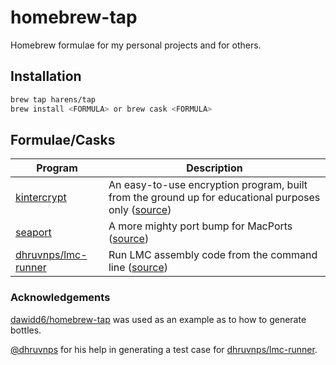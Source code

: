 # homebrew-tap

Homebrew formulae for my personal projects and for others.

## Installation

```bash
brew tap harens/tap
brew install <FORMULA> or brew cask <FORMULA>
```

## Formulae/Casks

| Program | Description |
| ----------- | ----------- |
| [kintercrypt](https://github.com/harens/kintercrypt) | An easy-to-use encryption program, built from the ground up for educational purposes only ([source](https://github.com/harens/homebrew-tap/blob/master/Casks/kintercrypt.rb)) |
| [seaport](https://github.com/harens/seaport) | A more mighty port bump for MacPorts ([source](https://github.com/harens/homebrew-tap/blob/master/Formula/seaport.rb))
| [dhruvnps/lmc-runner](https://github.com/dhruvnps/lmc-runner) | Run LMC assembly code from the command line ([source](https://github.com/harens/homebrew-tap/blob/master/Formula/lmc-runner.rb)) |

### Acknowledgements

[dawidd6/homebrew-tap](https://github.com/dawidd6/homebrew-tap) was used as an example as to how to generate bottles.

[@dhruvnps](https://github.com/dhruvnps) for his help in generating a test case for [dhruvnps/lmc-runner](https://github.com/dhruvnps/lmc-runner).
